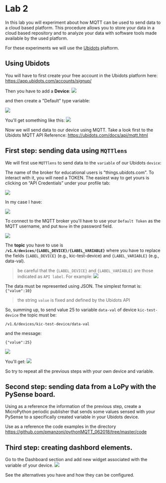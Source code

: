 # Lab 2

In this lab you will experiment about how MQTT can be used to send data to a cloud based platform. This procedure allows you to store your data in a cloud based repository and to analyze your data with software tools made available by the used platform.

For these experiments we will use the [Ubidots](https://ubidots.com/) plaftorm.
## Using Ubidots

You will have to first create your free account in the Ubidots platform here: https://app.ubidots.com/accounts/signup/ 

Then you have to add a **Device**:
![](https://i.imgur.com/ju1FfJo.png)


and then create a "Default" type variable:

![](https://i.imgur.com/sniIKoR.png)

You'll get something like this:
![](https://i.imgur.com/6PUeFKd.png)



Now we will send data to our device using MQTT. Take a look first to the Ubidots MQTT API Reference: https://ubidots.com/docs/api/mqtt.html

## First step: sending data using `MQTTlens`

We will first use `MQTTlens` to send data to the ``variable`` of our Ubidots  ``device``:

The name of the broker for educational users is "things.ubidots.com". To interact with it, you will need a TOKEN. The easiest way to get yours is clicking on “API Credentials” under your profile tab:

![](https://i.imgur.com/QMXvJL0.png)

In my case I have:

![](https://i.imgur.com/hKtcOng.png)

To connect to the MQTT broker you'll have to use your ``Default Token`` as the MQTT username, and put ``None`` in the password field.

![](https://i.imgur.com/pk0VpfK.png)


The **topic** you have to use is **`/v1.6/devices/{LABEL_DEVICE}/{LABEL_VARIABLE}`** where you have to replace the fields `{LABEL_DEVICE}` (e.g., kic-test-device) and `{LABEL_VARIABLE}`  (e.g., data-val).

> be careful that the `{LABEL_DEVICE}` and `{LABEL_VARIABLE}` are those indicated as ``API label``. For example: ![](https://i.imgur.com/p2HHVqa.png)


The data must be represented using JSON. The simplest format is: `{"value":10}` 

> the string ``value`` is fixed and defined by the Ubidots API


So, summing up, to send value 25 to variable `data-val` of device ``kic-test-device`` the topic must be:  

```
/v1.6/devices/kic-test-device/data-val
```

and the message:
```
{"value":25}
````
![](https://i.imgur.com/hsYr9Lj.png)


You'll get:
![](https://i.imgur.com/hjc8u6A.png)

So try to repeat all the previous steps with your own device and variable.


## Second step: sending data from a LoPy with the PySense board.

Using as a reference the information of the previous step, create a MicroPython periodic publisher that sends some values sensed with your  PySense to a specifically created variable in your Ubidots device.

Use as a reference the code examples in the directory https://github.com/pmanzoni/pythonMQTT_062018/tree/master/code

## Third step: creating dashbord elements.

Go to the Dashboard section and add new widget associated with the variable of your device.
![](https://i.imgur.com/YDQBZ4z.png)

See the alternatives you have and how they can be configured.


